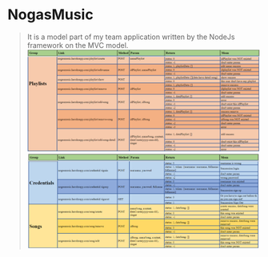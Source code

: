 # NogasMusic
>It is a model part of my team application written by the NodeJs framework on the MVC model. 
![description1](https://github.com/nhandora123/NogasMusic/blob/master/Description1.png)
![description2](https://github.com/nhandora123/NogasMusic/blob/master/Description2.png)
